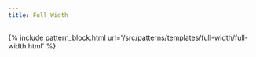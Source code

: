 ```yaml
---
title: Full Width
---
```


{% include pattern_block.html url='/src/patterns/templates/full-width/full-width.html' %}
